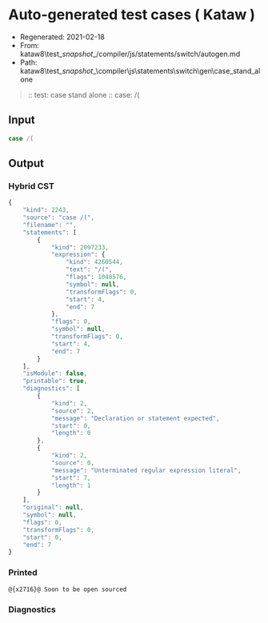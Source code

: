 # Auto-generated test cases ( Kataw )
- Regenerated: 2021-02-18
- From: kataw8\test\__snapshot__/compiler/js/statements/switch/autogen.md
- Path: kataw8\test\__snapshot__\compiler\js\statements\switch\gen\case_stand_alone
> :: test: case stand alone
> :: case: /(
## Input

`````js
case /(
`````

## Output

### Hybrid CST

```javascript
{
    "kind": 2243,
    "source": "case /(",
    "filename": "",
    "statements": [
        {
            "kind": 2097233,
            "expression": {
                "kind": 4260544,
                "text": "/(",
                "flags": 1048576,
                "symbol": null,
                "transformFlags": 0,
                "start": 4,
                "end": 7
            },
            "flags": 0,
            "symbol": null,
            "transformFlags": 0,
            "start": 4,
            "end": 7
        }
    ],
    "isModule": false,
    "printable": true,
    "diagnostics": [
        {
            "kind": 2,
            "source": 2,
            "message": "Declaration or statement expected",
            "start": 0,
            "length": 0
        },
        {
            "kind": 2,
            "source": 0,
            "message": "Unterminated regular expression literal",
            "start": 7,
            "length": 1
        }
    ],
    "original": null,
    "symbol": null,
    "flags": 0,
    "transformFlags": 0,
    "start": 0,
    "end": 7
}
```

### Printed

```javascript
@{x2716}@ Soon to be open sourced
```

### Diagnostics

```javascript

```

